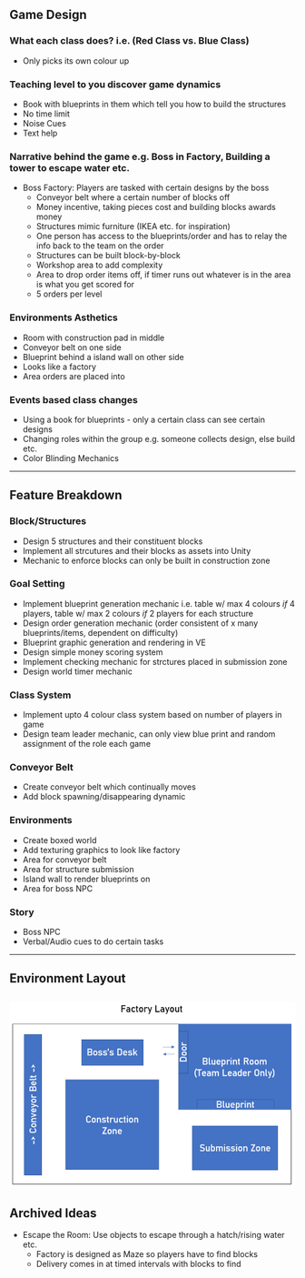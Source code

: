 ## Game Design

### What each class does? i.e. (Red Class vs. Blue Class)
- Only picks its own colour up

### Teaching level to you discover game dynamics
- Book with blueprints in them which tell you how to build the structures
- No time limit
- Noise Cues
- Text help

### Narrative behind the game e.g. Boss in Factory, Building a tower to escape water etc.
- Boss Factory: Players are tasked with certain designs by the boss
    - Conveyor belt where a certain number of blocks off
    - Money incentive, taking pieces cost and building blocks awards money
    - Structures mimic furniture (IKEA etc. for inspiration)
    - One person has access to the blueprints/order and has to relay the info back to the team on the order
    - Structures can be built block-by-block
    - Workshop area to add complexity
    - Area to drop order items off, if timer runs out whatever is in the area is what you get scored for
    - 5 orders per level

### Environments Asthetics
- Room with construction pad in middle
- Conveyor belt on one side
- Blueprint behind a island wall on other side
- Looks like a factory
- Area orders are placed into

### Events based class changes
- Using a book for blueprints - only a certain class can see certain designs
- Changing roles within the group e.g. someone collects design, else build etc.
- Color Blinding Mechanics

---

## Feature Breakdown

### Block/Structures
- Design 5 structures and their constituent blocks
- Implement all strcutures and their blocks as assets into Unity
- Mechanic to enforce blocks can only be built in construction zone

### Goal Setting
- Implement blueprint generation mechanic i.e. table w/ max 4 colours *if* 4 players, table w/ max 2 colours *if* 2 players for each structure
- Design order generation mechanic (order consistent of x many blueprints/items, dependent on difficulty)
- Blueprint graphic generation and rendering in VE
- Design simple money scoring system
- Implement checking mechanic for strctures placed in submission zone
- Design world timer mechanic

### Class System
- Implement upto 4 colour class system based on number of players in game
- Design team leader mechanic, can only view blue print and random assignment of the role each game

### Conveyor Belt
- Create conveyor belt which continually moves
- Add block spawning/disappearing dynamic

### Environments
- Create boxed world
- Add texturing graphics to look like factory
- Area for conveyor belt 
- Area for structure submission
- Island wall to render blueprints on
- Area for boss NPC

### Story
- Boss NPC
- Verbal/Audio cues to do certain tasks

---

## Environment Layout
![layout](../imgs/layout.png)
---

## Archived Ideas
- Escape the Room: Use objects to escape through a hatch/rising water etc.
    - Factory is designed as Maze so players have to find blocks
    - Delivery comes in at timed intervals with blocks to find
